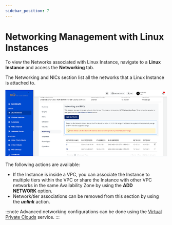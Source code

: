 ```yaml
---
sidebar_position: 7
---
```

# Networking Management with Linux Instances

To view the Networks associated with Linux Instance, navigate to a **Linux Instance** and access the **Networking** tab.

The Networking and NICs section list all the networks that a Linux Instance is attached to.

![Networking Management](img/NetworkingManagement.png)

The following actions are available:

- If the Instance is inside a VPC, you can associate the Instance to multiple tiers within the VPC or share the Instance with other VPC networks in the same Availability Zone by using the **ADD NETWORK** option.
- Network/tier associations can be removed from this section by using the **_unlink_** action.

:::note
Advanced networking configurations can be done using the [Virtual Private Clouds](/docs/Networking/VirtualPrivateClouds/AboutVirtualPrivateClouds) service.
:::



